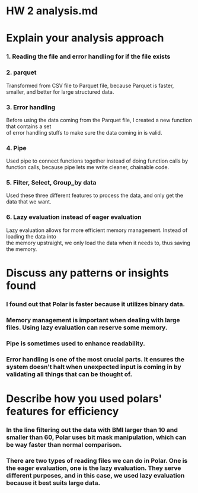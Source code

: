 # HW 2 analysis.md

# Explain your analysis approach
### 1. Reading the file and error handling for if the file exists
### 2. parquet
Transformed from CSV file to Parquet file, because Parquet is faster, smaller, and better for large structured data.
### 3. Error handling
Before using the data coming from the Parquet file, I created a new function that contains a set  
of error handling stuffs to make sure the data coming in is valid.
### 4. Pipe
Used pipe to connect functions together instead of doing function calls by function calls, because pipe lets me write cleaner, chainable code.
### 5. Filter, Select, Group_by data
Used these three different features to process the data, and only get the data that we want.
### 6. Lazy evaluation instead of eager evaluation
Lazy evaluation allows for more efficient memory management. Instead of loading the data into  
the memory upstraight, we only load the data when it needs to, thus saving the memory.

# Discuss any patterns or insights found
### I found out that Polar is faster because it utilizes binary data.
### Memory management is important when dealing with large files. Using lazy evaluation can reserve some memory.
### Pipe is sometimes used to enhance readability.
### Error handling is one of the most crucial parts. It ensures the system doesn't halt when unexpected input is coming in by validating all things that can be thought of.

# Describe how you used polars' features for efficiency
### In the line filtering out the data with BMI larger than 10 and smaller than 60, Polar uses bit mask manipulation, which can be way faster than normal comparison.
### There are two types of reading files we can do in Polar. One is the eager evaluation, one is the lazy evaluation. They serve different purposes, and in this case, we used lazy evaluation because it best suits large data.
